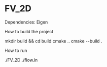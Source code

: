 # FV_2D

Dependencies: Eigen

How to build the project 

mkdir build && cd build 
cmake ..
cmake --build .

How to run 

./FV_2D ./flow.in

